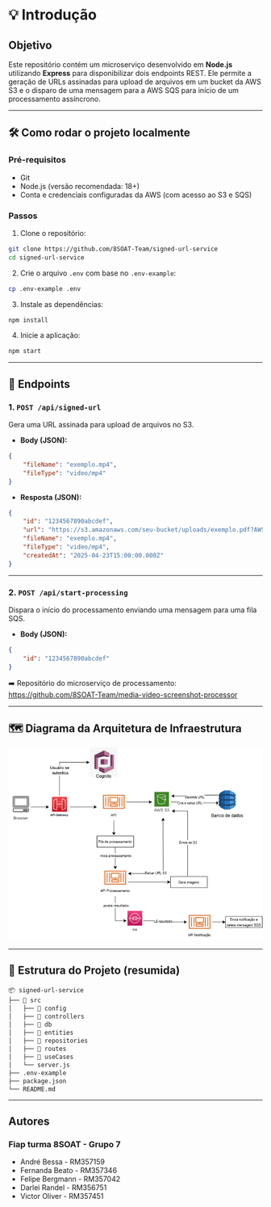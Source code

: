 # 💡 Introdução

## Objetivo

Este repositório contém um microserviço desenvolvido em **Node.js** utilizando **Express** para disponibilizar dois endpoints REST. Ele permite a geração de URLs assinadas para upload de arquivos em um bucket da AWS S3 e o disparo de uma mensagem para a AWS SQS para início de um processamento assíncrono.

---

## 🛠️ Como rodar o projeto localmente

### Pré-requisitos

-   Git
-   Node.js (versão recomendada: 18+)
-   Conta e credenciais configuradas da AWS (com acesso ao S3 e SQS)

### Passos

1. Clone o repositório:

```bash
git clone https://github.com/8SOAT-Team/signed-url-service
cd signed-url-service
```

2. Crie o arquivo `.env` com base no `.env-example`:

```bash
cp .env-example .env
```

3. Instale as dependências:

```bash
npm install
```

4. Inicie a aplicação:

```bash
npm start
```

---

## 🧩 Endpoints

### 1. `POST /api/signed-url`

Gera uma URL assinada para upload de arquivos no S3.

-   **Body (JSON):**

```json
{
    "fileName": "exemplo.mp4",
    "fileType": "video/mp4"
}
```

-   **Resposta (JSON):**

```json
{
    "id": "1234567890abcdef",
    "url": "https://s3.amazonaws.com/seu-bucket/uploads/exemplo.pdf?AWSAccessKeyId=...",
    "fileName": "exemplo.mp4",
    "fileType": "video/mp4",
    "createdAt": "2025-04-23T15:00:00.000Z"
}
```

---

### 2. `POST /api/start-processing`

Dispara o início do processamento enviando uma mensagem para uma fila SQS.

-   **Body (JSON):**

```json
{
    "id": "1234567890abcdef"
}
```

➡️ Repositório do microserviço de processamento: https://github.com/8SOAT-Team/media-video-screenshot-processor

---

## 🗺️ Diagrama da Arquitetura de Infraestrutura

![Diagrama da Arquitetura de Infraestrutura](/FastVideo.drawio.png)

---

## 📂 Estrutura do Projeto (resumida)

```
📦 signed-url-service
├── 📁 src
│   ├── 📁 config
│   ├── 📁 controllers
│   ├── 📁 db
│   ├── 📁 entities
│   ├── 📁 repositories
│   ├── 📁 routes
│   ├── 📁 useCases
│   └── server.js
├── .env-example
├── package.json
└── README.md
```

---

## Autores

### Fiap turma 8SOAT - Grupo 7

-   André Bessa - RM357159
-   Fernanda Beato - RM357346
-   Felipe Bergmann - RM357042
-   Darlei Randel - RM356751
-   Victor Oliver - RM357451
